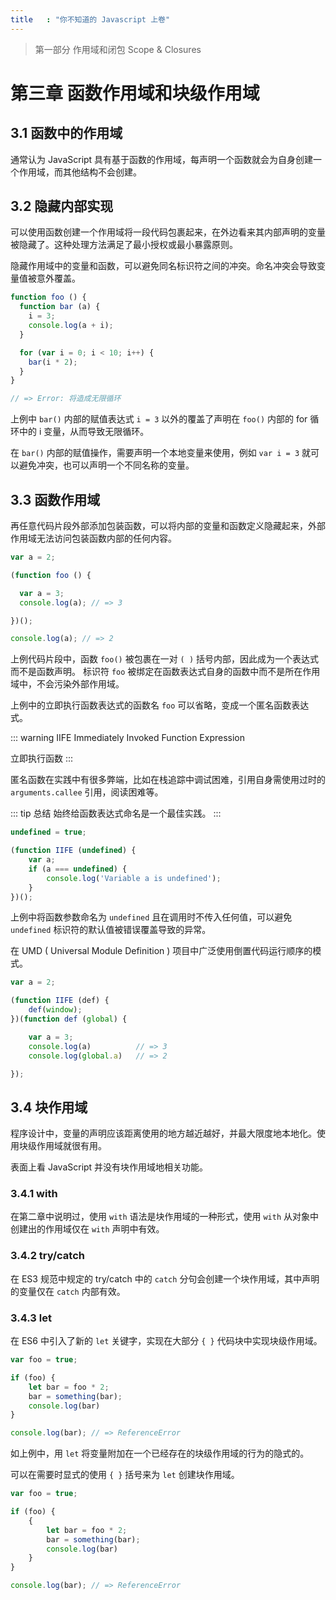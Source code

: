 ```yaml
---
title   : "你不知道的 Javascript 上卷"
---
```


> 第一部分 作用域和闭包 Scope & Closures

第三章 函数作用域和块级作用域
=========================

## 3.1 函数中的作用域

通常认为 JavaScript 具有基于函数的作用域，每声明一个函数就会为自身创建一个作用域，而其他结构不会创建。

## 3.2 隐藏内部实现

可以使用函数创建一个作用域将一段代码包裹起来，在外边看来其内部声明的变量被隐藏了。这种处理方法满足了最小授权或最小暴露原则。

隐藏作用域中的变量和函数，可以避免同名标识符之间的冲突。命名冲突会导致变量值被意外覆盖。

```js
function foo () {
  function bar (a) {
    i = 3;
    console.log(a + i);
  }

  for (var i = 0; i < 10; i++) {
    bar(i * 2);
  }
}

// => Error: 将造成无限循环
```

上例中 `bar()` 内部的赋值表达式 `i = 3` 以外的覆盖了声明在 `foo()` 内部的 for 循环中的 i 变量，从而导致无限循环。

在 `bar()` 内部的赋值操作，需要声明一个本地变量来使用，例如 `var i = 3` 就可以避免冲突，也可以声明一个不同名称的变量。

## 3.3 函数作用域

再任意代码片段外部添加包装函数，可以将内部的变量和函数定义隐藏起来，外部作用域无法访问包装函数内部的任何内容。

```js
var a = 2;

(function foo () {

  var a = 3;
  console.log(a); // => 3

})();

console.log(a); // => 2
```

上例代码片段中，函数 `foo()` 被包裹在一对 `( )` 括号内部，因此成为一个表达式而不是函数声明。
标识符 `foo` 被绑定在函数表达式自身的函数中而不是所在作用域中，不会污染外部作用域。

上例中的立即执行函数表达式的函数名 `foo` 可以省略，变成一个匿名函数表达式。

::: warning IIFE
Immediately Invoked Function Expression

立即执行函数
:::

匿名函数在实践中有很多弊端，比如在栈追踪中调试困难，引用自身需使用过时的 `arguments.callee` 引用，阅读困难等。

::: tip 总结
始终给函数表达式命名是一个最佳实践。
:::


```js
undefined = true;

(function IIFE (undefined) {
    var a;
    if (a === undefined) {
        console.log('Variable a is undefined');
    }
})();
```

上例中将函数参数命名为 `undefined` 且在调用时不传入任何值，可以避免 `undefined` 标识符的默认值被错误覆盖导致的异常。

在 UMD ( Universal Module Definition ) 项目中广泛使用倒置代码运行顺序的模式。

```js
var a = 2;

(function IIFE (def) {
    def(window);
})(function def (global) {

    var a = 3;
    console.log(a)          // => 3
    console.log(global.a)   // => 2

});
```

## 3.4 块作用域

程序设计中，变量的声明应该距离使用的地方越近越好，并最大限度地本地化。使用块级作用域就很有用。

表面上看 JavaScript 并没有块作用域地相关功能。

### 3.4.1 with

在第二章中说明过，使用 `with` 语法是块作用域的一种形式，使用 `with` 从对象中创建出的作用域仅在 `with` 声明中有效。

### 3.4.2 try/catch

在 ES3 规范中规定的 try/catch 中的 `catch` 分句会创建一个块作用域，其中声明的变量仅在 `catch` 内部有效。

### 3.4.3 let

在 ES6 中引入了新的 `let` 关键字，实现在大部分 `{ }` 代码块中实现块级作用域。

```js
var foo = true;

if (foo) {
    let bar = foo * 2;
    bar = something(bar);
    console.log(bar)
}

console.log(bar); // => ReferenceError
```

如上例中，用 `let` 将变量附加在一个已经存在的块级作用域的行为的隐式的。

可以在需要时显式的使用 `{ }` 括号来为 `let` 创建块作用域。

```js
var foo = true;

if (foo) {
    {
        let bar = foo * 2;
        bar = something(bar);
        console.log(bar)
    }
}

console.log(bar); // => ReferenceError
```

